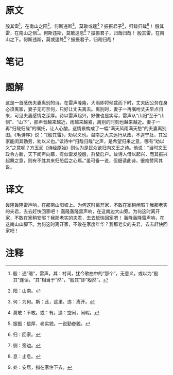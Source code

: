 # 原文
殷其雷[^1]，在南山之阳[^2]。何斯违斯[^3]，莫敢或遑[^4]？振振君子[^5]，归哉归哉[^6]！
殷其雷，在南山之侧[^7]。何斯违斯，莫敢遑息[^8]？振振君子，归哉归哉！
殷其雷，在南山之下。何斯违斯，莫或遑处[^9]？振振君子，归哉归哉！
# 笔记

# 题解
这是一首感伤夫妻离别的诗。在雷声隆隆，大雨即将倾盆而下时，丈夫因公务在身必须离家，妻子无可奈何，只好让丈夫离去。离别时，妻子一再嘱咐丈夫早点归来，可见夫妻感情之深厚。诗以雷声起兴，好像也是实写，雷声从“山阳”至于“山侧”、“山下”，那声音越来越近，雨越来越紧，离别的时刻也越来越近。妻子一再“归哉归哉”的嘱托，让人心酸。这情景构成了一幅“满天风雨满天愁”的夫妻离别图。《毛诗序》说：“《殷其雷》，劝以义也。召南之大夫远行从政，不遑宁处，其室家能闵其勤劳，劝以义也。”读诗中“归哉归哉”之声，是希望归来之意，哪有“劝以义”之意呢？方玉润《诗经原始》则认为是民众欲归向文王之诗。他说：“当时文王政令方新，天下闻声向慕，有似雷发殷殷，群蛰启户。故诗人借以起兴，而其振兴起舞之意，则有不胜其来归恐后之心焉。”虽可备一说，但细读此诗，很难赞同其说。
# 译文
轰隆轰隆雷声响，在那南山阳坡上。为何这时离开家，不敢在家稍闲暇？我那老实的夫君，去去赶快回家吧！
轰隆轰隆雷声响，在这南边大山旁。为何这时离开家，不敢在家稍安暇？我那老实的夫君，去去赶快回家吧！
轰隆轰隆雷声响，在这南山山脚下。为何这时离开家，不敢在家度年华？我那老实的夫君，去去赶快回家吧！
# 注释

[^1]: 殷：通“磤”，雷声。其：衬词，犹今歌曲中的“那个”，无意义。或以为“殷其”连读，“其”相当于“然”，“殷其”即“殷然”。
[^2]: 阳：山南。
[^3]: 何：为何。斯：此，这里。违：离开。
[^4]: 莫敢：不敢。或：有。遑：空闲，闲暇。
[^5]: 振振：信厚、老实貌。一说勤奋貌。
[^6]: 归：回家。
[^7]: 侧：旁边。
[^8]: 息：止息。
[^9]: 处：安居，指在家住下去。